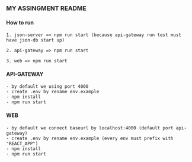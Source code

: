 ### MY ASSINGMENT README

#### How to run

    1. json-server => npm run start (because api-gateway run test must have json-db start up)

    2. api-gateway => npm run start

    3. web => npm run start

#### API-GATEWAY

    - by default we using port 4000
    - create .env by rename env.example
    - npm install
    - npm run start

#### WEB

    - by default we connect baseurl by localhost:4000 (default port api-gateway)
    - create .env by rename env.example (every env must prefix with "REACT_APP")
    - npm install
    - npm run start
